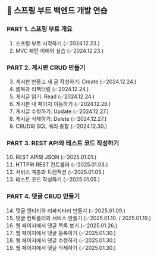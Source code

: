 ## 🌿 스프링 부트 백엔드 개발 연습

### **PART 1. 스프링 부트 개요**
1. 스프링 부트 시작하기 (✅2024.12.23.)
2. MVC 패턴 이해와 실습 (✅2024.12.23.)

### **PART 2. 게시판 CRUD 만들기**
3. 게시판 만들고 새 글 작성하기: Create (✅2024.12.24.)
4. 롬복과 리팩터링 (✅2024.12.24.)
5. 게시글 읽기: Read (✅2024.12.24.)
6. 게시판 내 페이지 이동하기 (✅2024.12.26.)
7. 게시글 수정하기: Update (✅2024.12.27.)
8. 게시글 삭제하기: Delete (✅2024.12.27.)
9. CRUD와 SQL 쿼리 종합 (✅2024.12.30.)

### **PART 3. REST API와 테스트 코드 작성하기**
10. REST API와 JSON (✅2025.01.01.)
11. HTTP와 REST 컨트롤러 (✅2025.01.03.)
12. 서비스 계층과 트랜잭션 (✅2025.01.05.)
13. 테스트 코드 작성하기 (✅2025.01.05.)

### **PART 4. 댓글 CRUD 만들기**
14. 댓글 엔티티와 리파지터리 만들기 (✅2025.01.09.)
15. 댓글 컨트롤러와 서비스 만들기 (✅2025.01.10. / 2025.01.19.)
16. 웹 페이지에서 댓글 목록 보기 (✅2025.01.26.)
17. 웹 페이지에서 댓글 등록하기 (✅2025.01.30.)
18. 웹 페이지에서 댓글 수정하기 (✅2025.01.30.)
19. 웹 페이지에서 댓글 삭제하기 (✅2025.01.30.)